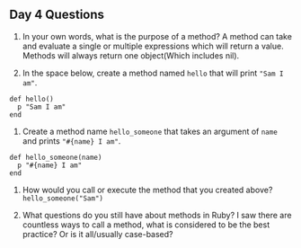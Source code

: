 ## Day 4 Questions

1. In your own words, what is the purpose of a method?
A method can take and evaluate a single or multiple expressions which will return a value. Methods will always return one object(Which includes nil).

1. In the space below, create a method named `hello` that will print `"Sam I am"`.
```
def hello()
  p "Sam I am"
end
```
1. Create a method name `hello_someone` that takes an argument of `name` and prints `"#{name} I am"`.
```
def hello_someone(name)
  p "#{name} I am"
end
```
1. How would you call or execute the method that you created above?
`hello_someone("Sam")`

1. What questions do you still have about methods in Ruby?
I saw there are countless ways to call a method, what is considered to be the best practice? Or is it all/usually case-based?
